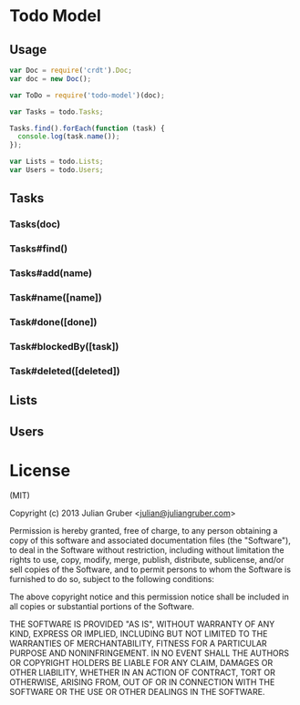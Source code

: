 
# Todo Model

## Usage

```js
var Doc = require('crdt').Doc;
var doc = new Doc();

var ToDo = require('todo-model')(doc);

var Tasks = todo.Tasks;

Tasks.find().forEach(function (task) {
  console.log(task.name());
});

var Lists = todo.Lists;
var Users = todo.Users;
```

## Tasks

### Tasks(doc)

### Tasks#find()

### Tasks#add(name)

### Task#name([name])

### Task#done([done])

### Task#blockedBy([task])

### Task#deleted([deleted])

## Lists

## Users

# License

(MIT)

Copyright (c) 2013 Julian Gruber &lt;julian@juliangruber.com&gt;

Permission is hereby granted, free of charge, to any person obtaining a copy of
this software and associated documentation files (the "Software"), to deal in
the Software without restriction, including without limitation the rights to
use, copy, modify, merge, publish, distribute, sublicense, and/or sell copies
of the Software, and to permit persons to whom the Software is furnished to do
so, subject to the following conditions:

The above copyright notice and this permission notice shall be included in all
copies or substantial portions of the Software.

THE SOFTWARE IS PROVIDED "AS IS", WITHOUT WARRANTY OF ANY KIND, EXPRESS OR
IMPLIED, INCLUDING BUT NOT LIMITED TO THE WARRANTIES OF MERCHANTABILITY,
FITNESS FOR A PARTICULAR PURPOSE AND NONINFRINGEMENT. IN NO EVENT SHALL THE
AUTHORS OR COPYRIGHT HOLDERS BE LIABLE FOR ANY CLAIM, DAMAGES OR OTHER
LIABILITY, WHETHER IN AN ACTION OF CONTRACT, TORT OR OTHERWISE, ARISING FROM,
OUT OF OR IN CONNECTION WITH THE SOFTWARE OR THE USE OR OTHER DEALINGS IN THE
SOFTWARE.
